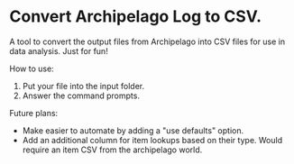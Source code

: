 # Convert Archipelago Log to CSV.

A tool to convert the output files from Archipelago into CSV files for use in data analysis. Just for fun!

How to use:
1. Put your file into the input folder.
2. Answer the command prompts.

Future plans:
* Make easier to automate by adding a "use defaults" option.
* Add an additional column for item lookups based on their type. Would require an item CSV from the archipelago world.